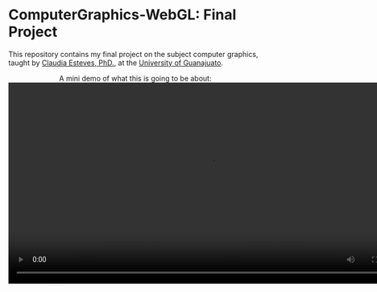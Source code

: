 # ComputerGraphics-WebGL: Final Project

This repository contains my final project on the subject computer graphics, taught by [Claudia Esteves, PhD.](http://cimat.mx/~cesteves/), at the [University of Guanajuato](http://www.ugto.mx).

<center>
  A mini demo of what this is going to be about:
  <video width="800" controls>
    <source src="mini_demo.mp4" type="video/mp4">
    Your browser does not support HTML5 video.
  </video>
</center>
